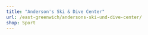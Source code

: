 ```yaml
---
title: "Anderson's Ski & Dive Center"
url: /east-greenwich/andersons-ski-und-dive-center/
shop: Sport
---
```

